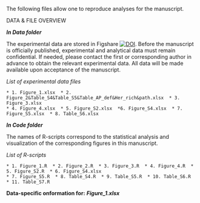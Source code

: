 The following files allow one to reproduce analyses for the manuscript.

DATA & FILE OVERVIEW

***In Data folder***

The experimental data are stored in Figshare [![DOI](https://zenodo.org/badge/DOI/10.6084/m9.figshare.28733072.svg)](https://doi.org/10.6084/m9.figshare.28733072.v1).
Before the manuscript is officially published, experimental and analytical data must remain confidential. 
If needed, please contact the first or corresponding author in advance to obtain the relevant experimental data. 
All data will be made available upon acceptance of the manuscript.

*List of experimental data files*

    * 1. Figure_1.xlsx  * 2. Figure_2&Table_S4&Table_S5&Table_AP_def&Her_rich&path.xlsx  * 3. Figure_3.xlsx
    * 4. Figure_4.xlsx  * 5. Figure_S2.xlsx  *6. Figure_S4.xlsx  * 7. Figure_S5.xlsx  * 8. Table_S6.xlsx

***In Code folder***

The names of R-scripts correspond to the statistical analysis and visualization of the corresponding figures in this manuscript.

*List of R-scripts*

    * 1. Figure_1.R  * 2. Figure_2.R  * 3. Figure_3.R  * 4. Figure_4.R  * 5. Figure_S2.R  * 6. Figure_S4.xlsx  
    * 7. Figure_S5.R  * 8. Table_S4.R  * 9. Table_S5.R  * 10. Table_S6.R  * 11. Table_S7.R 
    
**Data-specific onformation for:** ***Figure_1.xlsx***
